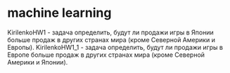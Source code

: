 # machine learning
KirilenkoHW1 - задача определить, будут ли продажи игры в Японии больше продаж в других странах мира (кроме Северной Америки и Европы).
KirilenkoHW1_1 - задача определить, будут ли продажи игры в Европе больше продаж в других странах мира (кроме Северной Америки и Японии).
